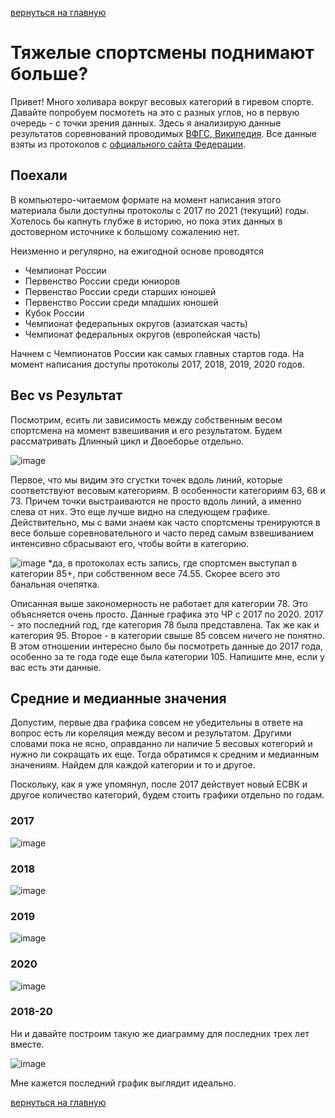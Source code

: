 [вернуться на главную](https://alekseidudchenko.github.io/giristat/)
# Тяжелые спортсмены поднимают больше?

Привет! Много холивара вокруг весовых категорий в гиревом спорте. Давайте попробуем посмотеть на это с разных углов, но в первую очередь - с точки зрения данных.
Здесь я анализирую данные результатов соревнований проводимых [ВФГС, Википедия](https://ru.wikipedia.org/wiki/%D0%92%D1%81%D0%B5%D1%80%D0%BE%D1%81%D1%81%D0%B8%D0%B9%D1%81%D0%BA%D0%B0%D1%8F_%D1%84%D0%B5%D0%B4%D0%B5%D1%80%D0%B0%D1%86%D0%B8%D1%8F_%D0%B3%D0%B8%D1%80%D0%B5%D0%B2%D0%BE%D0%B3%D0%BE_%D1%81%D0%BF%D0%BE%D1%80%D1%82%D0%B0 "Всероссийская федерация гиревого спорта"). Все данные взяты из протоколов с [офциального сайта Федерации](https://vfgs.ru/docs/protokoly/ "vfgs.ru Протоколы соревнований").

## Поехали
В компьютеро-читаемом формате на момент написания этого материала были доступны протоколы с 2017 по 2021 (текущий) годы. Хотелось бы капнуть глубже в историю, но пока этих данных в достоверном источнике к большому сожалению нет.

Неизменно и регулярно, на ежигодной основе проводятся 
- Чемпионат России
- Первенство России среди юниоров
- Первенство России среди старших юношей
- Первенство России среди младших юношей
- Кубок России
- Чемпионат федеральных округов (азиатская часть)
- Чемпионат федеральных округов (европейская часть)

Начнем с Чемпионатов России как самых главных стартов года. 
На момент написания доступы протоколы 2017, 2018, 2019, 2020 годов.

## Вес vs Результат
Посмотрим, есить ли зависимость между собственным весом спортсмена на момент взвешивания и его результатом. Будем рассматривать Длинный цикл и Двоеборье отдельно.


![image](../images/wright_vs_result_RC17-20.png)

Первое, что мы видим это сгустки точек вдоль линий, которые соответствуют весовым категориям. В особенности категориям 63, 68 и 73. Причем точки выстраиваются не просто вдоль линий, а именно слева от них. Это еще лучше видно на следующем графике. Действительно, мы с вами знаем как часто спортсмены тренируются в весе больше соревновательного и часто перед самым взвешиванием  интенсивно сбрасывают его, чтобы войти в категорию. 

![image](../images/wright_vs_result_perCategory_RC17-20.png)
  *да, в протоколах есть запись, где спортсмен выступал в категории 85+, при собственном весе 74.55. Скорее всего это банальная очепятка. 

Описанная выше закономерность не работает для категории 78. Это объясняется очень просто. Данные графика это ЧР с 2017 по 2020. 2017 - это последний год, где категория 78 была представлена. Так же как и категория 95. 
Второе - в категории свыше 85 совсем ничего не понятно. В этом отношении интересно было бы посмотреть данные до 2017 года, особенно за те года годе еще была категории 105. Напишите мне, если у вас есть эти данные.


## Средние и медианные значения

Допустим, первые два графика совсем не убедительны в ответе на вопрос есть ли кореляция между весом и результатом. Другими словами пока не ясно, оправданно ли наличие 5 весовых котегорий и нужно ли сокращать их еще.
Тогда обратимся к средним и медианным значениям. Найдем для каждой категории и то и другое. 

Поскольку, как я уже упомянул, после 2017 действует новый ЕСВК и другое количество категорий, будем стоить графики отдельно по годам.

### 2017
![image](../images/Median_and_mean_CR_2017.png)

### 2018
![image](../images/Median_and_mean_CR_2018.png)

### 2019
![image](../images/Median_and_mean_CR_2019.png)

### 2020 
![image](../images/Median_and_mean_CR_2020.png)

### 2018-20
Ни и давайте построим такую же диаграмму для последних трех лет вместе.

![image](../images/Median_and_mean_CR_2018-20.png)

Мне кажется последний график выглядит идеально.



[вернуться на главную](index.md)